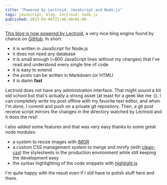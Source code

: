 ```yaml
---
title: "Powered by Lectroid, JavaScript and Node.js"
tags: javascript, blog, lectroid, node.js
published: 2013-03-06T21:40:40+01:00
---
```


[This blog is now powered by Lectroid](/post/console-log-hello-world), a very
nice blog engine found by chance on
[GitHub](https://github.com/rgrove/lectroid). In short:

* it is written in JavaScript for Node.js
* it does not need any database
* it is small enough (~800 JavaScript lines without my changes) that I've read and understood every single line of code
* it is easy to extend
* the posts can be written in Markdown (or HTML)
* it is damn **fast**

Lectroid does not have any administration interface. That might sound a bit old
school but that's actually a strong asset (at least for a geek like me :)). I
can completely write my post offline with my favorite text editor, and when I'm
done, I commit and push on a private git repository. Then, a git post receive
script mirrors the changes in the directory watched by Lectroid and it does the
rest!

I also added some features and that was very easy thanks to some great node
modules:

* a system to resize images with [IMGR](https://npmjs.org/package/imgr)
* a custom CSS management system to merge and minify (with
  [clean-css](https://npmjs.org/package/clean-css)) the stylesheets in the
  production environment while still keeping the development easy
* the syntax highlighting of the code snippets with
  [highlight.js](https://npmjs.org/package/highlight.js)

I'm quite happy with the result even if I still have to polish stuff here and
there.
